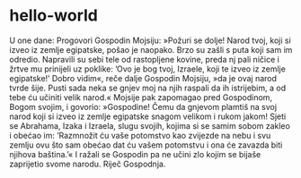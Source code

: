 # hello-world



U one dane: Progovori Gospodin Mojsiju: »Požuri se dolje! Narod tvoj, koji si izveo iz zemlje egipatske, pošao je naopako. Brzo su zašli s puta koji sam im odredio. Napravili su sebi tele od rastopljene kovine, preda nj pali ničice i žrtve mu prinijeli uz poklike: ’Ovo je bog tvoj, Izraele, koji te izveo iz zemlje egipatske!’ Dobro vidim«, reče dalje Gospodin Mojsiju, »da je ovaj narod tvrde šije. Pusti sada neka se gnjev moj na njih raspali da ih istrijebim, a od tebe ću učiniti velik narod.«
Mojsije pak zapomagao pred Gospodinom, Bogom svojim, i govorio: »Gospodine! Čemu da gnjevom plamtiš na svoj narod koji si izveo iz zemlje egipatske snagom velikom i rukom jakom! Sjeti se Abrahama, Izaka i Izraela, slugu svojih, kojima si se samim sobom zakleo i obećao im: ’Razmnožit ću vaše potomstvo kao zvijezde na nebu i svu zemlju ovu što sam obećao dat ću vašem potomstvu i ona će zavazda biti njihova baština.’«
I ražali se Gospodin pa ne učini zlo kojim se bijaše zaprijetio svome narodu.
Riječ Gospodnja.
